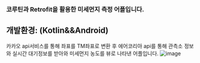 ### 코루틴과 Retrofit을 활용한 미세먼지 측정 어플입니다.
## 개발환경: (Kotlin&&Android)

카카오 api서비스를 통해 좌표를 TM좌표로 변환 후 에어코리아 api를 통해 관측소 정보와 실시간 대기정보를 받아와 미세먼지 농도를 뷰로 나타낸 어플입니다.
![image](https://user-images.githubusercontent.com/93872496/158814883-46e14137-b0ae-47d8-a90c-64ff1bd837be.png)


